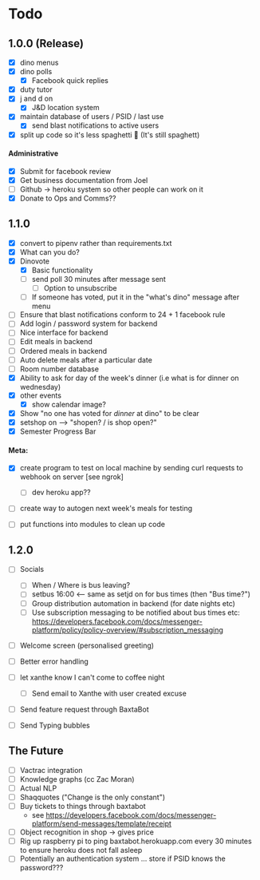 # Todo


## 1.0.0 (Release)
- [x] dino menus
- [x] dino polls
	- [x] Facebook quick replies
- [x] duty tutor
- [x] j and d on
	- [x] J&D location system
- [x] maintain database of users / PSID / last use
	- [x] send blast notifications to active users
- [x] split up code so it's less spaghetti 🍝 (It's still spaghett)

#### Administrative

- [x] Submit for facebook review
- [x] Get business documentation from Joel
- [ ] Github -> heroku system so other people can work on it
- [x] Donate to Ops and Comms??

## 1.1.0
- [x] convert to pipenv rather than requirements.txt
- [x] What can you do?
- [x] Dinovote
	- [x] Basic functionality
	- [ ] send poll 30 minutes after message sent
		- [ ] Option to unsubscribe
	- [ ] If someone has voted, put it in the "what's dino" message after menu
- [ ] Ensure that blast notifications conform to 24 + 1 facebook rule
- [ ] Add login / password system for backend
- [ ] Nice interface for backend
- [ ] Edit meals in backend
- [ ] Ordered meals in backend
- [ ] Auto delete meals after a particular date
- [ ] Room number database
- [x] Ability to ask for day of the week's dinner (i.e what is for dinner on wednesday)
- [x] other events
	- [x] show calendar image?
- [x] Show "no one has voted for *dinner* at dino" to be clear
- [x] setshop on --> "shopen? / is shop open?"
- [x] Semester Progress Bar

#### Meta:

- [x] create program to test on local machine by sending curl requests to webhook on server [see ngrok]
	- [ ] dev heroku app??
- [ ] create way to autogen next week's meals for testing
- [ ] put functions into modules to clean up code


## 1.2.0
- [ ] Socials
	- [ ] When / Where is bus leaving?
	- [ ] setbus 16:00 <-- same as setjd on for bus times (then "Bus time?")
	- [ ] Group distribution automation in backend (for date nights etc)
	- [ ] Use subscription messaging to be notified about bus times etc: https://developers.facebook.com/docs/messenger-platform/policy/policy-overview/#subscription_messaging
- [ ] Welcome screen (personalised greeting)
- [ ] Better error handling
- [ ] let xanthe know I can't come to coffee night
	- [ ] Send email to Xanthe with user created excuse
- [ ] Send feature request through BaxtaBot
- [ ] Send Typing bubbles


## The Future

- [ ] Vactrac integration
- [ ] Knowledge graphs (cc Zac Moran)
- [ ] Actual NLP
- [ ] Shaqquotes ("Change is the only constant")
- [ ] Buy tickets to things through baxtabot
	- see https://developers.facebook.com/docs/messenger-platform/send-messages/template/receipt
- [ ] Object recognition in shop -> gives price
- [ ] Rig up raspberry pi to ping baxtabot.herokuapp.com every 30 minutes to ensure heroku does not fall asleep
- [ ] Potentially an authentication system ... store if PSID knows the password???
